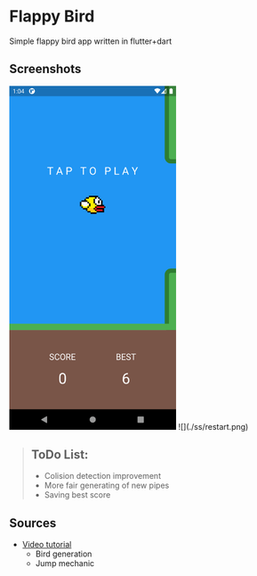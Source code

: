 # Flappy Bird

Simple flappy bird app written in flutter+dart

## Screenshots
 <img src="./ss/start.png" width="300">
![](./ss/restart.png)

>## ToDo List:
>- Colision detection improvement
>- More fair generating of new pipes
>- Saving best score

## Sources
- [Video tutorial](https://www.youtube.com/watch?v=vgmVPpFP0fI)
  - Bird generation
  - Jump mechanic
